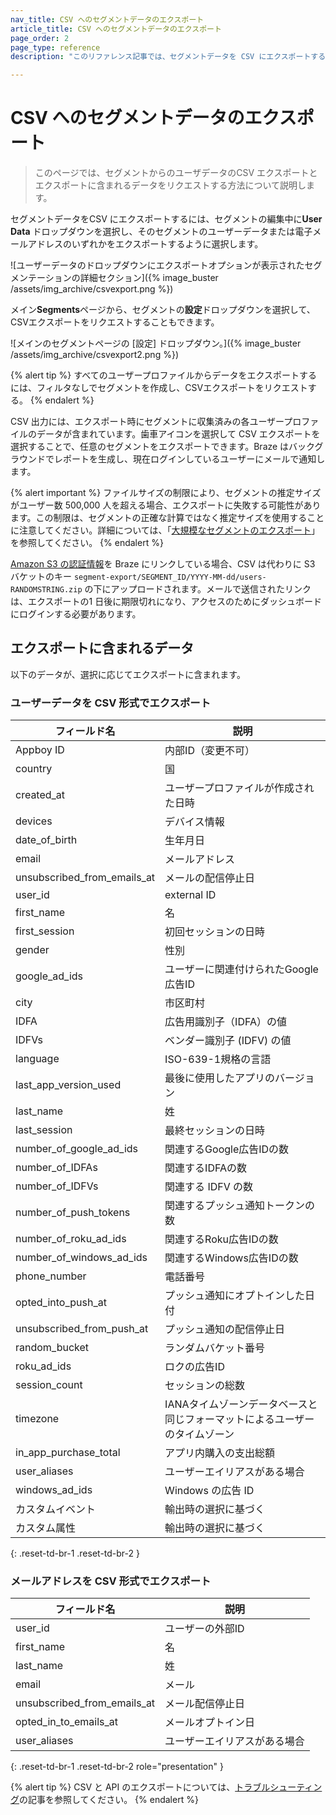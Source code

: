 ```yaml
---
nav_title: CSV へのセグメントデータのエクスポート
article_title: CSV へのセグメントデータのエクスポート
page_order: 2
page_type: reference
description: "このリファレンス記事では、セグメントデータを CSV にエクスポートする方法を説明します。"

---
```


# CSV へのセグメントデータのエクスポート

> このページでは、セグメントからのユーザデータのCSV エクスポートとエクスポートに含まれるデータをリクエストする方法について説明します。

セグメントデータをCSV にエクスポートするには、セグメントの編集中に**User Data** ドロップダウンを選択し、そのセグメントのユーザーデータまたは電子メールアドレスのいずれかをエクスポートするように選択します。

![ユーザーデータのドロップダウンにエクスポートオプションが表示されたセグメンテーションの詳細セクション]({% image_buster /assets/img_archive/csvexport.png %})

メイン**Segments**ページから、セグメントの<i class="fas fa-gear"></i>**設定**ドロップダウンを選択して、CSVエクスポートをリクエストすることもできます。

![メインのセグメントページの [設定] ドロップダウン。]({% image_buster /assets/img_archive/csvexport2.png %})

{% alert tip %}
すべてのユーザープロファイルからデータをエクスポートするには、フィルタなしでセグメントを作成し、CSVエクスポートをリクエストする。
{% endalert %}

CSV 出力には、エクスポート時にセグメントに収集済みの各ユーザープロファイルのデータが含まれています。歯車アイコンを選択して CSV エクスポートを選択することで、任意のセグメントをエクスポートできます。Braze はバックグラウンドでレポートを生成し、現在ログインしているユーザーにメールで通知します。

{% alert important %}
ファイルサイズの制限により、セグメントの推定サイズがユーザー数 500,000 人を超える場合、エクスポートに失敗する可能性があります。この制限は、セグメントの正確な計算ではなく推定サイズを使用することに注意してください。詳細については、「[大規模なセグメントのエクスポート]({{site.baseurl}}/help/help_articles/segments/exporting_large_segments/)」を参照してください。
{% endalert %}

[Amazon S3 の認証情報]({{site.baseurl}}/partners/data_and_infrastructure_agility/data_warehouses/amazon_s3/#amazon-s3-integration)を Braze にリンクしている場合、CSV は代わりに S3 バケットのキー `segment-export/SEGMENT_ID/YYYY-MM-dd/users-RANDOMSTRING.zip` の下にアップロードされます。メールで送信されたリンクは、エクスポートの1 日後に期限切れになり、アクセスのためにダッシュボードにログインする必要があります。

## エクスポートに含まれるデータ

以下のデータが、選択に応じてエクスポートに含まれます。

### ユーザーデータを CSV 形式でエクスポート

| フィールド名                  | 説明                                              |
| --------------------------- | -------------------------------------------------------- |
| Appboy ID                   | 内部ID（変更不可）                           |
| country                     | 国                                    |
| created_at                  | ユーザープロファイルが作成された日時                   |
| devices                     | デバイス情報                           |
| date_of_birth               | 生年月日                                            |
| email                       | メールアドレス                                            |
| unsubscribed_from_emails_at | メールの配信停止日                            |
| user_id                     | external ID                                              |
| first_name                  | 名                                               |
| first_session               | 初回セッションの日時                           |
| gender                      | 性別                                                   |
| google_ad_ids               | ユーザーに関連付けられたGoogle広告ID                      |
| city                        | 市区町村                                     |
| IDFA                       | 広告用識別子（IDFA）の値                 |
| IDFVs                       | ベンダー識別子 (IDFV) の値                      |
| language                    | ISO-639-1規格の言語                                        |
| last_app_version_used       | 最後に使用したアプリのバージョン                             |
| last_name                   | 姓                                                |
| last_session                | 最終セッションの日時                            |
| number_of_google_ad_ids     | 関連するGoogle広告IDの数               |
| number_of_IDFAs             | 関連するIDFAの数                                |
| number_of_IDFVs             | 関連する IDFV の数                                |
| number_of_push_tokens       | 関連するプッシュ通知トークンの数             |
| number_of_roku_ad_ids       | 関連するRoku広告IDの数                 |
| number_of_windows_ad_ids    | 関連するWindows広告IDの数              |
| phone_number                | 電話番号                                             |
| opted_into_push_at          | プッシュ通知にオプトインした日付                       |
| unsubscribed_from_push_at   | プッシュ通知の配信停止日                |
| random_bucket               | ランダムバケット番号                                 |
| roku_ad_ids                 | ロクの広告ID                          |
| session_count               | セッションの総数                                 |
| timezone                    | IANAタイムゾーンデータベースと同じフォーマットによるユーザーのタイムゾーン                                         |
| in_app_purchase_total       | アプリ内購入の支出総額                   |
| user_aliases                | ユーザーエイリアスがある場合                                          |
| windows_ad_ids              | Windows の広告 ID                       |
| カスタムイベント               | 輸出時の選択に基づく                             |
| カスタム属性           | 輸出時の選択に基づく                             |
{: .reset-td-br-1 .reset-td-br-2 }

### メールアドレスを CSV 形式でエクスポート

| フィールド名                  | 説明            |
| --------------------------- | ---------------------- |
| user_id                     | ユーザーの外部ID     |
| first_name                  | 名             |
| last_name                   | 姓              |
| email                       | メール                  |
| unsubscribed_from_emails_at | メール配信停止日 |
| opted_in_to_emails_at       | メールオプトイン日      |
| user_aliases                | ユーザーエイリアスがある場合   |
{: .reset-td-br-1 .reset-td-br-2 role="presentation" }

{% alert tip %}
CSV と API のエクスポートについては、[トラブルシューティング]({{site.baseurl}}/user_guide/data/export_braze_data/export_troubleshooting/)の記事を参照してください。
{% endalert %} 

